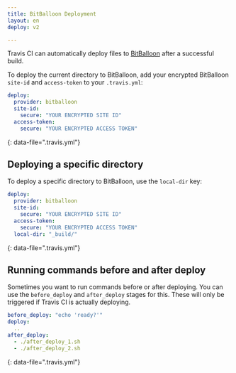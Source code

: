 ```yaml
---
title: BitBalloon Deployment
layout: en
deploy: v2

---
```




Travis CI can automatically deploy files to
[BitBalloon](https://www.bitballoon.com/) after a successful build.

To deploy the current directory to BitBalloon, add your encrypted BitBalloon `site-id` and `access-token` to your `.travis.yml`:

```yaml
deploy:
  provider: bitballoon
  site-id:
    secure: "YOUR ENCRYPTED SITE ID"
  access-token:
    secure: "YOUR ENCRYPTED ACCESS TOKEN"
```
{: data-file=".travis.yml"}

## Deploying a specific directory

To deploy a specific directory to BitBalloon, use the `local-dir` key:

```yaml
deploy:
  provider: bitballoon
  site-id:
    secure: "YOUR ENCRYPTED SITE ID"
  access-token:
    secure: "YOUR ENCRYPTED ACCESS TOKEN"
  local-dir: "_build/"
```
{: data-file=".travis.yml"}

## Running commands before and after deploy

Sometimes you want to run commands before or after deploying. You can use
the `before_deploy` and `after_deploy` stages for this. These will only be
triggered if Travis CI is actually deploying.

```yaml
before_deploy: "echo 'ready?'"
deploy:
  ..
after_deploy:
  - ./after_deploy_1.sh
  - ./after_deploy_2.sh
```
{: data-file=".travis.yml"}
